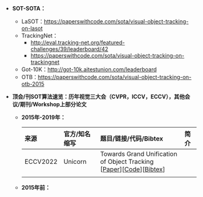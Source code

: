 *  **SOT-SOTA：**
    * LaSOT：https://paperswithcode.com/sota/visual-object-tracking-on-lasot
    * TrackingNet：
      * http://eval.tracking-net.org/featured-challenges/39/leaderboard/42
      * https://paperswithcode.com/sota/visual-object-tracking-on-trackingnet
    * Got-10K：http://got-10k.aitestunion.com/leaderboard
    * OTB：https://paperswithcode.com/sota/visual-object-tracking-on-otb-2015

* **顶会/刊SOT算法速览：历年视觉三大会（CVPR，ICCV，ECCV），其他会议/期刊/Workshop上部分论文**
  
  * **2015年-2019年：**

    | **来源**              | **官方/知名缩写**     | **题目/链接/代码/Bibtex**    | **简介**    |
    |:-----------           |:----------------|:----------------|:----------------|
    | ECCV2022| Unicorn | Towards Grand Unification of Object Tracking </br> [[Paper]()][[Code]()][[Bibtex]()]|
    | | | |
    
    
   * **2015年前：**
